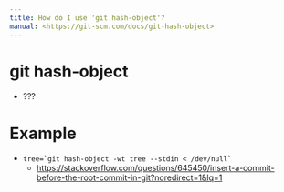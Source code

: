 ```yaml
---
title: How do I use 'git hash-object'?
manual: <https://git-scm.com/docs/git-hash-object>
---
```


# git hash-object <options>
- ???

# Example
- ```tree=`git hash-object -wt tree --stdin < /dev/null` ```
  - <https://stackoverflow.com/questions/645450/insert-a-commit-before-the-root-commit-in-git?noredirect=1&lq=1>